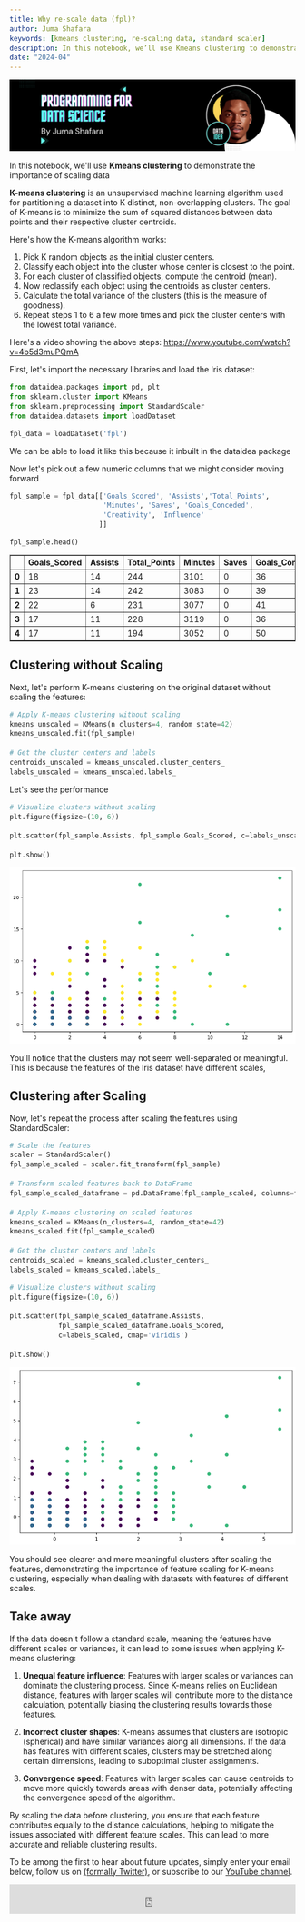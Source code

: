```yaml
---
title: Why re-scale data (fpl)? 
author: Juma Shafara
keywords: [kmeans clustering, re-scaling data, standard scaler]
description: In this notebook, we’ll use Kmeans clustering to demonstrate the importance of scaling data
date: "2024-04"
---
```


![Photo by DATAIDEA](../../assets/banner4.png)

In this notebook, we'll use **Kmeans clustering** to demonstrate the importance of scaling data

**K-means clustering** is an unsupervised machine learning algorithm used for partitioning a dataset into K distinct, non-overlapping clusters. The goal of K-means is to minimize the sum of squared distances between data points and their respective cluster centroids.

Here's how the K-means algorithm works:

1. Pick K random objects as the initial cluster centers.
2. Classify each object into the cluster whose center is closest to the point.
3. For each cluster of classified objects, compute the centroid (mean).
4. Now reclassify each object using the centroids as cluster centers.
5. Calculate the total variance of the clusters (this is the measure of goodness).
6. Repeat steps 1 to 6 a few more times and pick the cluster centers with the lowest total variance.

Here's a video showing the above steps: https://www.youtube.com/watch?v=4b5d3muPQmA

First, let's import the necessary libraries and load the Iris dataset:


```python
from dataidea.packages import pd, plt
from sklearn.cluster import KMeans
from sklearn.preprocessing import StandardScaler
from dataidea.datasets import loadDataset
```


```python
fpl_data = loadDataset('fpl')
```

We can be able to load it like this because it inbuilt in the dataidea package

Now let's pick out a few numeric columns that we might consider moving forward


```python
fpl_sample = fpl_data[['Goals_Scored', 'Assists','Total_Points', 
                       'Minutes', 'Saves', 'Goals_Conceded', 
                       'Creativity', 'Influence'
                      ]]
```


```python
fpl_sample.head()
```




<div>
<style scoped>
    .dataframe tbody tr th:only-of-type {
        vertical-align: middle;
    }

    .dataframe tbody tr th {
        vertical-align: top;
    }

    .dataframe thead th {
        text-align: right;
    }
</style>
<table border="1" class="dataframe">
  <thead>
    <tr style="text-align: right;">
      <th></th>
      <th>Goals_Scored</th>
      <th>Assists</th>
      <th>Total_Points</th>
      <th>Minutes</th>
      <th>Saves</th>
      <th>Goals_Conceded</th>
      <th>Creativity</th>
      <th>Influence</th>
    </tr>
  </thead>
  <tbody>
    <tr>
      <th>0</th>
      <td>18</td>
      <td>14</td>
      <td>244</td>
      <td>3101</td>
      <td>0</td>
      <td>36</td>
      <td>1414.9</td>
      <td>1292.6</td>
    </tr>
    <tr>
      <th>1</th>
      <td>23</td>
      <td>14</td>
      <td>242</td>
      <td>3083</td>
      <td>0</td>
      <td>39</td>
      <td>659.1</td>
      <td>1318.2</td>
    </tr>
    <tr>
      <th>2</th>
      <td>22</td>
      <td>6</td>
      <td>231</td>
      <td>3077</td>
      <td>0</td>
      <td>41</td>
      <td>825.7</td>
      <td>1056.0</td>
    </tr>
    <tr>
      <th>3</th>
      <td>17</td>
      <td>11</td>
      <td>228</td>
      <td>3119</td>
      <td>0</td>
      <td>36</td>
      <td>1049.9</td>
      <td>1052.2</td>
    </tr>
    <tr>
      <th>4</th>
      <td>17</td>
      <td>11</td>
      <td>194</td>
      <td>3052</td>
      <td>0</td>
      <td>50</td>
      <td>371.0</td>
      <td>867.2</td>
    </tr>
  </tbody>
</table>
</div>



## Clustering without Scaling

Next, let's perform K-means clustering on the original dataset without scaling the features:


```python
# Apply K-means clustering without scaling
kmeans_unscaled = KMeans(n_clusters=4, random_state=42)
kmeans_unscaled.fit(fpl_sample)

# Get the cluster centers and labels
centroids_unscaled = kmeans_unscaled.cluster_centers_
labels_unscaled = kmeans_unscaled.labels_
```

Let's see the performance


```python
# Visualize clusters without scaling
plt.figure(figsize=(10, 6))

plt.scatter(fpl_sample.Assists, fpl_sample.Goals_Scored, c=labels_unscaled, cmap='viridis',)

plt.show()
```


    
![png](output_16_0.png)
    


You'll notice that the clusters may not seem well-separated or meaningful. This is because the features of the Iris dataset have different scales, 

## Clustering after Scaling

Now, let's repeat the process after scaling the features using StandardScaler:


```python
# Scale the features
scaler = StandardScaler()
fpl_sample_scaled = scaler.fit_transform(fpl_sample)

# Transform scaled features back to DataFrame
fpl_sample_scaled_dataframe = pd.DataFrame(fpl_sample_scaled, columns=fpl_sample.columns)

# Apply K-means clustering on scaled features
kmeans_scaled = KMeans(n_clusters=4, random_state=42)
kmeans_scaled.fit(fpl_sample_scaled)

# Get the cluster centers and labels
centroids_scaled = kmeans_scaled.cluster_centers_
labels_scaled = kmeans_scaled.labels_
```


```python
# Visualize clusters without scaling
plt.figure(figsize=(10, 6))

plt.scatter(fpl_sample_scaled_dataframe.Assists, 
            fpl_sample_scaled_dataframe.Goals_Scored, 
            c=labels_scaled, cmap='viridis')

plt.show()
```


    
![png](output_21_0.png)
    


You should see clearer and more meaningful clusters after scaling the features, demonstrating the importance of feature scaling for K-means clustering, especially when dealing with datasets with features of different scales.

## Take away

If the data doesn't follow a standard scale, meaning the features have different scales or variances, it can lead to some issues when applying K-means clustering:

1. **Unequal feature influence**: Features with larger scales or variances can dominate the clustering process. Since K-means relies on Euclidean distance, features with larger scales will contribute more to the distance calculation, potentially biasing the clustering results towards those features.

2. **Incorrect cluster shapes**: K-means assumes that clusters are isotropic (spherical) and have similar variances along all dimensions. If the data has features with different scales, clusters may be stretched along certain dimensions, leading to suboptimal cluster assignments.

3. **Convergence speed**: Features with larger scales can cause centroids to move more quickly towards areas with denser data, potentially affecting the convergence speed of the algorithm.

By scaling the data before clustering, you ensure that each feature contributes equally to the distance calculations, helping to mitigate the issues associated with different feature scales. This can lead to more accurate and reliable clustering results.

<script async src="https://pagead2.googlesyndication.com/pagead/js/adsbygoogle.js?client=ca-pub-8076040302380238"
     crossorigin="anonymous"></script>
<!-- inline_horizontal -->
<ins class="adsbygoogle"
     style="display:block"
     data-ad-client="ca-pub-8076040302380238"
     data-ad-slot="9021194372"
     data-ad-format="auto"
     data-full-width-responsive="true"></ins>
<script>
     (adsbygoogle = window.adsbygoogle || []).push({});
</script>

<p class=pb-1>
To be among the first to hear about future updates, simply enter your email below, follow us on <a href="https://x.com/dataideaorg"><i class="bi bi-twitter-x"></i>
 (formally Twitter)</a>, or subscribe to our <a href="https://www.youtube.com/@dataidea-science"><i class="bi bi-youtube"></i> YouTube channel</a>.
</p>
<iframe src="https://embeds.beehiiv.com/5fc7c425-9c7e-4e08-a514-ad6c22beee74?slim=true" data-test-id="beehiiv-embed" height="52" frameborder="0" scrolling="no" style="margin: 0; border-radius: 0px !important; background-color: transparent; width: 100%;" ></iframe>
